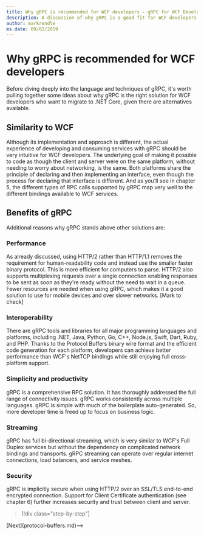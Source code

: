 ```yaml
---
title: Why gRPC is recommended for WCF developers - gRPC for WCF Developers
description: A discussion of why gRPC is a good fit for WCF developers looking to migrate to modern architectures and platforms.
author: markrendle
ms.date: 09/02/2019
---
```


# Why gRPC is recommended for WCF developers

Before diving deeply into the language and techniques of gRPC, it's worth pulling together some ideas about why gRPC is the right solution for WCF developers who want to migrate to .NET Core, given there are alternatives available.

## Similarity to WCF

Although its implementation and approach is different, the actual experience of developing and consuming services with gRPC should be very intuitive for WCF developers. The underlying goal of making it possible to code as though the client and server were on the same platform, without needing to worry about networking, is the same. Both platforms share the principle of declaring and then implementing an interface, even though the process for declaring that interface is different. And as you'll see in chapter 5, the different types of RPC calls supported by gRPC map very well to the different bindings available to WCF services.

## Benefits of gRPC

Additional reasons why gRPC stands above other solutions are:

### Performance

As already discussed, using HTTP/2 rather than HTTP/1.1 removes the requirement for human-readability code and instead use the smaller faster binary protocol. This is more efficient for computers to parse. HTTP/2 also supports multiplexing requests over a single connection enabling responses to be sent as soon as they're ready without the need to wait in a queue. Fewer resources are needed when using gRPC, which makes it a good solution to use for mobile devices and over slower networks. [Mark to check]

### Interoperability

There are gRPC tools and libraries for all major programming languages and platforms, including .NET, Java, Python, Go, C++, Node.js, Swift, Dart, Ruby, and PHP. Thanks to the Protocol Buffers binary wire format and the efficient code generation for each platform, developers can achieve better performance than WCF's NetTCP bindings while still enjoying full cross-platform support.

### Simplicity and productivity

gRPC is a comprehensive RPC solution. It has thoroughly addressed the full range of connectivity issues. gRPC works consistently across multiple languages. gRPC is simple with much of the boilerplate auto-generated. So, more developer time is freed up to focus on business logic.

### Streaming

gRPC has full bi-directional streaming, which is very similar to WCF's Full Duplex services but without the dependency on complicated network bindings and transports. gRPC streaming can operate over regular internet connections, load balancers, and service meshes.

### Security

gRPC is implicitly secure when using HTTP/2 over an SSL/TLS end-to-end encrypted connection. Support for Client Certificate authentication (see chapter 6) further increases security and trust between client and server.

>[!div class="step-by-step"]
<!-->[Next](protocol-buffers.md)-->
